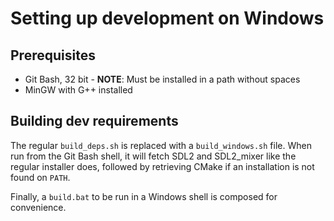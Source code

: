 Setting up development on Windows
============

## Prerequisites
  - Git Bash, 32 bit - **NOTE**: Must be installed in a path without spaces
  - MinGW with G++ installed
  
## Building dev requirements
The regular `build_deps.sh` is replaced with a `build_windows.sh` file. When run from the Git Bash shell, it will fetch SDL2 and SDL2_mixer like the regular installer does, followed by retrieving CMake if an installation is not found on `PATH`. 

Finally, a `build.bat` to be run in a Windows shell is composed for convenience.
